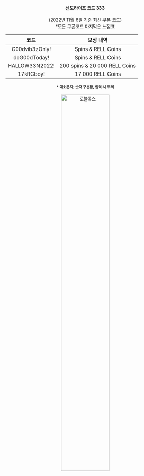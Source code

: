 <div align="center">   
  
  ####  신도라이프 코드 333
   (2022년 11월 6일 기준 최신 쿠폰 코드)  
   *모든 쿠폰코드 마지막은 느낌표
  
|코드 | 보상 내역 |  
|:---:|:---:|  
| G00dvib3zOnly! | Spins & RELL Coins | 
| doG00dToday! |  Spins & RELL Coins |     
| HALLOW33N2022! | 200 spins & 20 000 RELL Coins |  
| 17kRCboy! |17 000 RELL Coins | 

 <b><sub> * 대소문자, 숫자 구분함, 입력 시 주의</sub> </b>  
 <br>
 <a href="https://www.roblox.com"><img width="55%" src="https://k.kakaocdn.net/dn/bJ4NSc/btrPvvo5lzO/ARZoZqYRNV4dEQTwUayPkk/img.png" alt="로블록스" title="로블록스 사이트"></a>
 <br>  
 </div>
